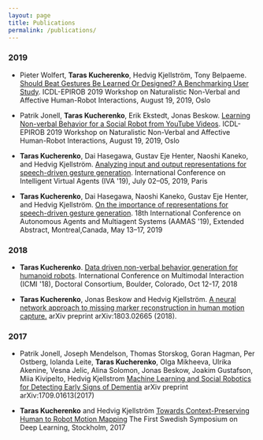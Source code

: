 ```yaml
---
layout: page
title: Publications
permalink: /publications/
---
```


### 2019

* Pieter Wolfert, **Taras Kucherenko**, Hedvig Kjellström, Tony Belpaeme. [Should Beat Gestures Be Learned Or Designed? A Benchmarking User Study](). ICDL-EPIROB 2019 Workshop on Naturalistic Non-Verbal and Affective Human-Robot Interactions, August 19, 2019, Oslo

* Patrik Jonell, **Taras Kucherenko**, Erik Ekstedt, Jonas Beskow. [Learning Non-verbal Behavior for a Social Robot from YouTube Videos](). ICDL-EPIROB 2019 Workshop on Naturalistic Non-Verbal and Affective Human-Robot Interactions, August 19, 2019, Oslo

* **Taras  Kucherenko**,  Dai  Hasegawa, Gustav  Eje  Henter, Naoshi  Kaneko, and Hedvig Kjellström.
[Analyzing input and output representations for speech-driven gesture generation](https://www.researchgate.net/publication/331645229_Analyzing_Input_and_Output_Representations_for_Speech-Driven_Gesture_Generation).
International Conference on Intelligent Virtual Agents (IVA '19), July 02–05, 2019, Paris

* **Taras  Kucherenko**,  Dai  Hasegawa,  Naoshi  Kaneko,  Gustav  Eje  Henter, and Hedvig Kjellström. 
[On the importance of representations for speech-driven gesture generation](http://www.ifaamas.org/Proceedings/aamas2019/pdfs/p2072.pdf).
18th International Conference on Autonomous Agents and Multiagent Systems (AAMAS '19), Extended Abstract,
Montreal,Canada, May 13–17, 2019



### 2018

* **Taras  Kucherenko**. 
[Data driven non-verbal behavior generation for humanoid robots](https://dl.acm.org/citation.cfm?doid=3242969.3264970). 
International Conference on Multimodal Interaction (ICMI '18), Doctoral Consortium,
Boulder, Colorado, Oct 12-17, 2018

* **Taras  Kucherenko**, Jonas Beskow and Hedvig Kjellström. 
[A neural network approach to missing marker reconstruction in human motion capture.](https://arxiv.org/abs/1803.02665)
arXiv preprint arXiv:1803.02665 (2018).


### 2017

* Patrik Jonell, Joseph Mendelson, Thomas Storskog, Goran Hagman, Per Ostberg, Iolanda Leite, **Taras Kucherenko**, Olga Mikheeva, Ulrika Akenine, Vesna Jelic, Alina Solomon, Jonas Beskow, Joakim Gustafson, Miia Kivipelto, Hedvig Kjellstrom [Machine Learning and Social Robotics for Detecting Early Signs of Dementia](https://arxiv.org/abs/1709.01613)
arXiv preprint arXiv:1709.01613(2017)

* **Taras  Kucherenko** and Hedvig Kjellström [Towards Context-Preserving Human to Robot Motion Mapping](https://www.csc.kth.se/~hedvig/publications/ssdl_17.pdf) The First Swedish Symposium on Deep Learning, Stockholm, 2017


